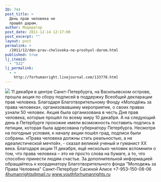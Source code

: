 ```yaml
---
ID: 744
post_title: >
  День прав человека не
  прошёл даром.
author: Модератор
post_date: 2011-12-14 12:17:00
post_excerpt: ""
layout: post
permalink: >
  /2011/12/den-prav-cheloveka-ne-proshyol-darom.html
published: true
lj_itemid:
  - "522"
lj_permalink:
  - >
    http://forhumanright.livejournal.com/133778.html
---
```

<img src="http://cs5338.vk.com/u132145096/132409092/x_5b26039f.jpg" /> 11 декабря в центре Санкт-Петербурга, на Васильевском острове, прошла акция по сбору подписей в поддержку Всеобщей декларации прав человека. Благодаря Благотворительному Фонду «Молодёжь за права человека», организовавшему мероприятие, о своих правах узнали  50 человек.
Акция  была организована в честь Дня прав человека, которые прошёл по всему миру 10 декабря. А на следующий день в Петербурге прохожие имели возможность поставить подпись в петиции, которая была адресована губернатору Петербурга. Несмотря на погодные условия, к началу акции пошёл град, подписи были собраны.
«Права человека должны стать реальностью, а не идеалистической мечтой»,  - сказал великий ученый и гуманист ХХ века. Благодаря акции 11 декабря, ещё несколько человек вспомнили о том, что права человека – это не просто слова на бумаге, а то, что способно принести людям счастье.
За дополнительной информацией обращайтесь к координатору
Благотворительного фонда
"Молодежь за Права Человека" Санкт-Петербург 
Сасиной Алисе 
+7-953-150-08-06 
4humanrights@mail.ru
www.youthforhumanrights.ru
